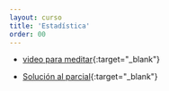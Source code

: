 ```yaml
---
layout: curso
title: 'Estadística'
order: 00
---
```



- [video para meditar](VID-20150302-WA0000.mp4){:target="_blank"}

- [Solución al parcial](parcial1.pdf){:target="_blank"}
